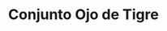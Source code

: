 ---
title: Conjunto Ojo de Tigre
date: 
draft: false

# descripcion
description : Conjunto de aros y dije (no incluye cadena - podés adquirirla aparte). En plata 925 y cristal.

materials: Plata 925

color: 

dimensions: Aros largo 3,00 cm. Dije 2,50 x 1,50 cm

code: 06-18-1048

type: "Conjuntos"

categories: []

price: $3.270,00

price_eftvo: $2.780,00

# Images
# first image will be shown in the product page
images:
  # - image: "images/path_to_image"
  # La ubicacion de las imagenes es imagenes/Conjuntos/Conjuntos.Aros y Dije/06-18-1048-conjunto-ojo-de-tigre
  - image: "./images/conjuntos/aros_y_dije/06-18-1048-conjunto-ojo-de-tigre_a.jpg"
  - image: "./images/conjuntos/aros_y_dije/06-18-1048-conjunto-ojo-de-tigre_b.jpg"
---